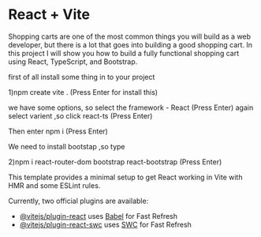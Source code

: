 # React + Vite
Shopping carts are one of the most common things you will build as a web developer, but there is a lot that goes into building a good shopping cart. In this project I will show you how to build a fully functional shopping cart using React, TypeScript, and Bootstrap. 

first of all install some thing in to your project

1)npm create vite . (Press Enter for install this)

we have some options, so select the framework - React (Press Enter)
again select varient ,so click react-ts (Press Enter)

Then enter npm i (Press Enter)

We need to install bootstap ,so type 

2)npm i react-router-dom bootstrap react-bootstrap (Press Enter)

This template provides a minimal setup to get React working in Vite with HMR and some ESLint rules.

Currently, two official plugins are available:

- [@vitejs/plugin-react](https://github.com/vitejs/vite-plugin-react/blob/main/packages/plugin-react/README.md) uses [Babel](https://babeljs.io/) for Fast Refresh
- [@vitejs/plugin-react-swc](https://github.com/vitejs/vite-plugin-react-swc) uses [SWC](https://swc.rs/) for Fast Refresh

